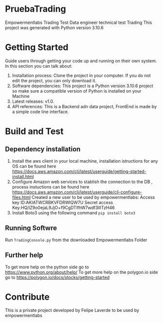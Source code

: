 # PruebaTrading
Empowermentlabs Trading Test
Data engineer technical test Trading
This project was generated with Python version 3.10.6

# Getting Started
Guide users through getting your code up and running on their own system. In this section you can talk about:
1.	Installation process: Clone the project in your computer. If you do not edit the project, you can only download it.
2.	Software dependencies: This project is a Python version 3.10.6 project so make sure a compatible version of Python is installed on your Machine 
3.	Latest releases: v1.0.
4.	API references: This is a Backend adn data project, FrontEnd is made by a simple code line interface.

# Build and Test
## Dependency installation

1.	Install the aws client in your local machine, installation istructions for any OS can be found here https://docs.aws.amazon.com/cli/latest/userguide/getting-started-install.html
2. 	Configure Amazon web services to stablish the connection to the DB , process instuctions can be found here https://docs.aws.amazon.com/cli/latest/userguide/cli-configure-files.html
	Created a new user to be used by empowermentlabs:
	Access key ID:AKIATWCRBKVFDRWIQW7U
	Secret access Key: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
3.	Install Boto3 using the following command `pip install boto3`

## Running Softwre

Run `TradingConsole.py` from the downloaded Empowermentlabs Folder

## Further help

To get more help on the python side go to https://www.python.org/about/help/
To get more help on the polygon.io side go to  https://polygon.io/docs/stocks/getting-started


# Contribute
This is a private project developed by Felipe Laverde to be used by empowermentlabs
